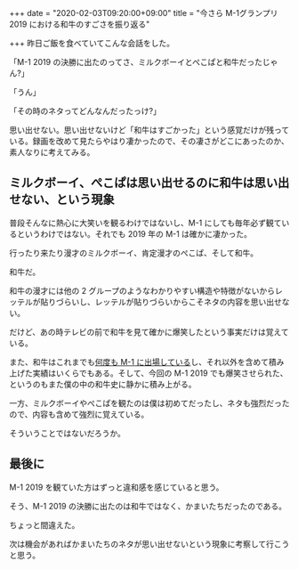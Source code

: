 +++
date = "2020-02-03T09:20:00+09:00"
title = "今さら M-1グランプリ2019 における和牛のすごさを振り返る"

+++
昨日ご飯を食べていてこんな会話をした。

「M-1 2019 の決勝に出たのってさ、ミルクボーイとぺこぱと和牛だったじゃん?」

「うん」

「その時のネタってどんなんだったっけ?」

思い出せない。思い出せないけど「和牛はすごかった」という感覚だけが残っている。録画を改めて見たらやはり凄かったので、その凄さがどこにあったのか、素人なりに考えてみる。

<!--more-->

## ミルクボーイ、ぺこぱは思い出せるのに和牛は思い出せない、という現象

普段そんなに熱心に大笑いを観るわけではないし、M-1 にしても毎年必ず観ているというわけではない。それでも 2019 年の M-1 は確かに凄かった。

行ったり来たり漫才のミルクボーイ、肯定漫才のぺこぱ、そして和牛。

和牛だ。

和牛の漫才には他の 2 グループのようなわかりやすい構造や特徴がないからレッテルが貼りづらいし、レッテルが貼りづらいからこそネタの内容を思い出せない。

だけど、あの時テレビの前で和牛を見て確かに爆笑したという事実だけは覚えている。

また、和牛はこれまでも[何度も M-1 に出場している](https://www.m-1gp.com/combi/73.html)し、それ以外を含めて積み上げた実績はいくらでもある。そして、今回の M-1 2019 でも爆笑させられた、というのもまた僕の中の和牛史に静かに積み上がる。

一方、ミルクボーイやぺこぱを観たのは僕は初めてだったし、ネタも強烈だったので、内容も含めて強烈に覚えている。

そういうことではないだろうか。

## 最後に

M-1 2019 を観ていた方はずっと違和感を感じていると思う。

そう、M-1 2019 の決勝に出たのは和牛ではなく、かまいたちだったのである。

ちょっと間違えた。

次は機会があればかまいたちのネタが思い出せないという現象に考察して行こうと思う。
